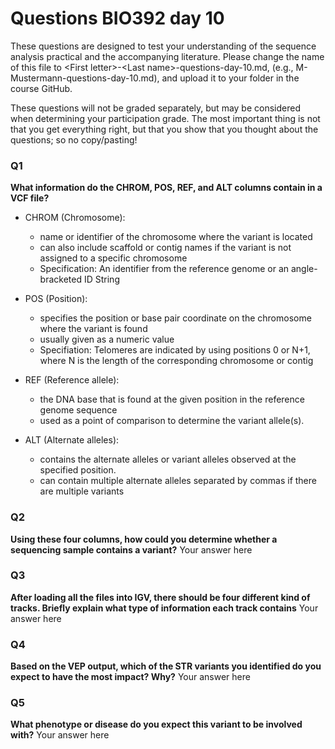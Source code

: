 
# Questions BIO392 day 10
These questions are designed to test your understanding of the sequence analysis practical and the accompanying literature. Please change the name of this file to \<First letter\>-\<Last name\>-questions-day-10.md, (e.g., M-Mustermann-questions-day-10.md), and upload it to your folder in the course GitHub.

These questions will not be graded separately, but may be considered when determining your participation grade. The most important thing is not that you get everything right, but that you show that you thought about the questions; so no copy/pasting!

### Q1
**What information do the CHROM, POS, REF, and ALT columns contain in a VCF file?**

- CHROM (Chromosome):
  - name or identifier of the chromosome where the variant is located
  - can also include scaffold or contig names if the variant is not assigned to a specific chromosome
  - Specification: An identifier from the reference genome or an angle-bracketed ID String

- POS (Position):
  - specifies the position or base pair coordinate on the chromosome where the variant is found
  - usually given as a numeric value
  - Specifiation:  Telomeres are indicated by using positions 0 or N+1, where N is the length of the corresponding chromosome or contig


- REF (Reference allele):
  - the DNA base that is found at the given position in the reference genome sequence
  - used as a point of comparison to determine the variant allele(s).

- ALT (Alternate alleles):
  - contains the alternate alleles or variant alleles observed at the specified position.
  - can contain multiple alternate alleles separated by commas if there are multiple variants

### Q2
**Using these four columns, how could you determine whether a sequencing sample contains a variant?**
Your answer here

### Q3
**After loading all the files into IGV, there should be four different kind of tracks. Briefly explain what type of information each track contains**
Your answer here

### Q4
**Based on the VEP output, which of the STR variants you identified do you expect to have the most impact? Why?**
Your answer here

### Q5
**What phenotype or disease do you expect this variant to be involved with?**
Your answer here
